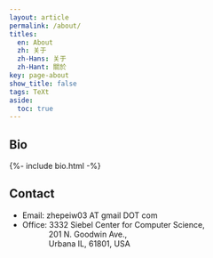 ```yaml
---
layout: article
permalink: /about/
titles:
  en: About
  zh: 关于
  zh-Hans: 关于
  zh-Hant: 關於
key: page-about
show_title: false
tags: TeXt
aside:
  toc: true
---
```


## Bio

{%- include bio.html -%}


## Contact

* Email: zhepeiw03 AT gmail DOT com
* Office: 3332 Siebel Center for Computer Science,  
&nbsp; &nbsp; &nbsp; &nbsp; &nbsp; &nbsp; 201 N. Goodwin Ave.,  
&nbsp; &nbsp; &nbsp; &nbsp; &nbsp; &nbsp; Urbana IL, 61801, USA
